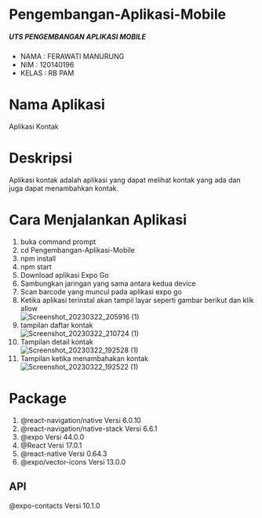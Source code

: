 # Pengembangan-Aplikasi-Mobile

##### UTS PENGEMBANGAN APLIKASI MOBILE
- NAMA : FERAWATI MANURUNG
- NIM : 120140196
- KELAS : RB PAM
# Nama Aplikasi
Aplikasi Kontak
# Deskripsi
Aplikasi kontak adalah aplikasi yang dapat melihat kontak yang ada dan juga dapat menambahkan kontak.

# Cara Menjalankan Aplikasi
1. buka command prompt 
2. cd Pengembangan-Aplikasi-Mobile
3. npm install
4. npm start 
5. Download aplikasi Expo Go
6. Sambungkan jaringan yang sama antara kedua device
7. Scan barcode yang muncul pada aplikasi expo go
8. Ketika aplikasi terinstal akan tampil layar seperti gambar berikut dan klik allow\
![Screenshot_20230322_205916 (1)](https://user-images.githubusercontent.com/101541303/226940386-86e358e8-956a-419e-9cb5-f7e7eb2b6109.jpg)
9. tampilan daftar kontak\
![Screenshot_20230322_210724 (1)](https://user-images.githubusercontent.com/101541303/226937985-3db09154-cf83-4027-a0cb-4bdd8d01ef24.jpg)
10. Tampilan detail kontak\
![Screenshot_20230322_192528 (1)](https://user-images.githubusercontent.com/101541303/226939800-d41cdffc-6548-4a3e-9b96-eb70f78eded8.jpg)
11. Tampilan ketika menambahakan kontak\
![Screenshot_20230322_192522 (1)](https://user-images.githubusercontent.com/101541303/226939840-bc44e8ae-4aa7-4482-b585-df27f2635878.jpg)

# Package

1. @react-navigation/native Versi 6.0.10
2. @react-navigation/native-stack Versi 6.6.1
3. @expo Versi 44.0.0
4. @React Versi 17.0.1
5. @react-native Versi 0.64.3
6. @expo/vector-icons Versi 13.0.0

## API
@expo-contacts Versi 10.1.0
